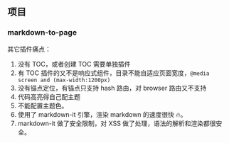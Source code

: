 ## 项目

### markdown-to-page

其它插件痛点：

1. 没有 TOC，或者创建 TOC 需要单独插件
2. 有 TOC 插件的又不是响应式组件，目录不能自适应页面宽度，`@media screen and (max-width:1200px)`
3. 没有锚点定位，有锚点只支持 hash 路由，对 browser 路由又不支持
4. 代码高亮得自己配主题
5. 不能配置主题色。
6. 使用了 markdown-it 引擎，渲染 markdown 的速度很快 🔥。
7. markdown-it 做了安全限制，对 XSS 做了处理，语法的解析和渲染都很安全。
